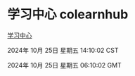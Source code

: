 # 学习中心 colearnhub
[学习中心](http://219.139.199.238:56308/colearnhub/)

2024年 10月 25日 星期五 14:10:02 CST

2024年 10月 25日 星期五 06:10:02 GMT
